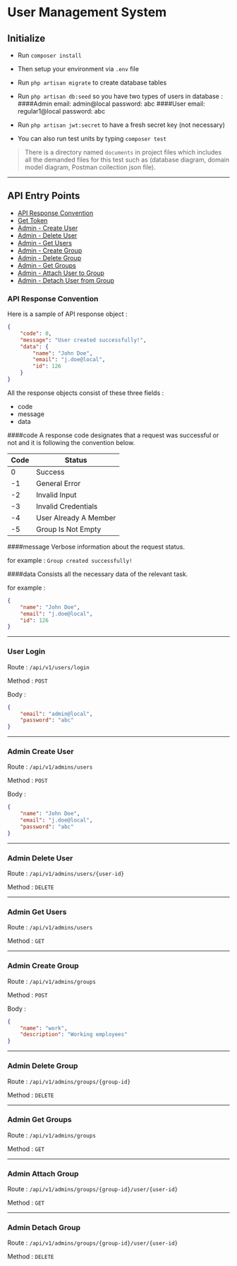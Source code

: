 # User Management System

## Initialize
* Run `composer install`
* Then setup your environment via `.env` file
* Run `php artisan migrate` to create database tables
* Run `php artisan db:seed` so you have two types of users in database : 
    ####Admin
        email: admin@local
        password: abc
    ####User
        email: regular1@local
        password: abc
        
* Run `php artisan jwt:secret` to have a fresh secret key (not necessary)
* You can also run test units by typing `composer test`
> There is a directory named `documents` in project files which includes all the demanded files for this test such as (database diagram, domain model diagram, Postman collection json file).

<hr>

## API Entry Points

* [API Response Convention](#api-response-convention)
* [Get Token](#user-login)
* [Admin - Create User](#admin-create-user)
* [Admin - Delete User](#admin-delete-user)
* [Admin - Get Users](#admin-get-users)
* [Admin - Create Group](#admin-create-group)
* [Admin - Delete Group](#admin-delete-group)
* [Admin - Get Groups](#admin-get-groups)
* [Admin - Attach User to Group](#admin-attach-group)
* [Admin - Detach User from Group](#admin-detach-group)

### API Response Convention

Here is a sample of API response object : 

```json
{
    "code": 0,
    "message": "User created successfully!",
    "data": {
        "name": "John Doe",
        "email": "j.doe@local",
        "id": 126
    }
}
```

All the response objects consist of these three fields : 

* code
* message 
* data

####code
A response code designates that a request was successful or not and it is following the convention below.

| Code | Status    |
| ---- | --------- |
|   0  | Success   |
|   -1  | General Error   |
|   -2  | Invalid Input   |
|   -3  | Invalid Credentials |
|   -4  | User Already A Member |
|   -5  | Group Is Not Empty  |

####message
Verbose information about the request status.

for example : `Group created successfully!`

####data
Consists all the necessary data of the relevant task.

for example : 

```json
{
    "name": "John Doe",
    "email": "j.doe@local",
    "id": 126
}
```

<hr>

### User Login

Route : `/api/v1/users/login`

Method : `POST`

Body : 

```json
{
    "email": "admin@local",
    "password": "abc"
}
```

<hr>

### Admin Create User

Route : `/api/v1/admins/users`

Method : `POST`

Body :

```json
{
    "name": "John Doe",
    "email": "j.doe@local",
    "password": "abc"
}
```

<hr>

### Admin Delete User

Route : `/api/v1/admins/users/{user-id}`

Method : `DELETE`

<hr>

### Admin Get Users

Route : `/api/v1/admins/users`

Method : `GET`

<hr>

### Admin Create Group

Route : `/api/v1/admins/groups`

Method : `POST`

Body : 

```json
{
    "name": "work",
    "description": "Working employees"
}
```

<hr>

### Admin Delete Group

Route : `/api/v1/admins/groups/{group-id}`

Method : `DELETE`

<hr>

### Admin Get Groups

Route : `/api/v1/admins/groups`

Method : `GET`

<hr>

### Admin Attach Group

Route : `/api/v1/admins/groups/{group-id}/user/{user-id}`

Method : `GET`

<hr>

### Admin Detach Group

Route : `/api/v1/admins/groups/{group-id}/user/{user-id}`

Method : `DELETE`

